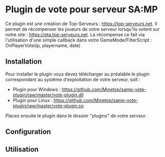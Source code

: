 # Plugin de vote pour serveur SA:MP

Ce plugin est une création de Top-Serveurs : https://top-serveurs.net. Il permet de récompenser les joueurs de votre serveur lorsqu'ils votent sur notre site : https://gta.top-serveurs.net.
La récompense ce fait via l'utilisation d'une simple callback dans votre GameMode/FilterScript : OnPlayerVote(ip, playername, date)

## Installation

Pour installer le plugin vous devez télécharger au préalable le plugin correspondant au système d'exploitation de votre serveur, soit :
- Plugin pour Windows : https://github.com/Minetop/samp-vote-plugin/raw/master/vote-plugin.dll
- Plugin pour Linux : https://github.com/Minetop/samp-vote-plugin/raw/master/vote-plugin.so

Placez ensuite le plugin dans le dossier "plugins" de votre serveur.

## Configuration



## Utilisation

